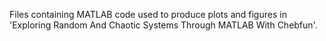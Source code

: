 Files containing MATLAB code used to produce plots and figures in 'Exploring Random And Chaotic Systems Through MATLAB With Chebfun'.
